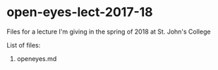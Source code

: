 # open-eyes-lect-2017-18
Files for a lecture I'm giving in the spring of 2018 at St. John's College

List of files:
1. openeyes.md
